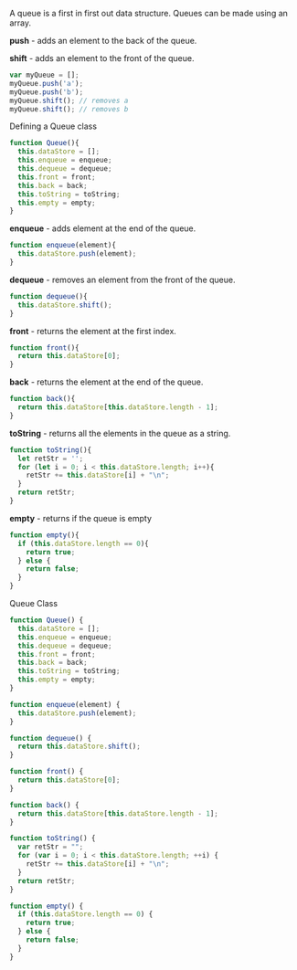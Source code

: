 A queue is a first in first out data structure. Queues can be made using an array.

**push** - adds an element to the back of the queue.

**shift** - adds an element to the front of the queue.

```js
var myQueue = [];
myQueue.push('a');
myQueue.push('b');
myQueue.shift(); // removes a
myQueue.shift(); // removes b
```

Defining a Queue class

```js
function Queue(){
  this.dataStore = [];
  this.enqueue = enqueue;
  this.dequeue = dequeue;
  this.front = front;
  this.back = back;
  this.toString = toString;
  this.empty = empty;
}
```

**enqueue** - adds element at the end of the queue.

```js
function enqueue(element){
  this.dataStore.push(element);
}
```

**dequeue** - removes an element from the front of the queue.

```js
function dequeue(){
  this.dataStore.shift();
}
```

**front** - returns the element at the first index.

```js
function front(){
  return this.dataStore[0];
}
```

**back** - returns the element at the end of the queue.

```js
function back(){
  return this.dataStore[this.dataStore.length - 1];
}
```

**toString** - returns all the elements in the queue as a string.

```js
function toString(){
  let retStr = '';
  for (let i = 0; i < this.dataStore.length; i++){
    retStr += this.dataStore[i] + "\n";
  }
  return retStr;
}
```

**empty** - returns if the queue is empty

```js
function empty(){
  if (this.dataStore.length == 0){
    return true;
  } else {
    return false;
  }
}
```

Queue Class

```js
function Queue() {
  this.dataStore = [];
  this.enqueue = enqueue;
  this.dequeue = dequeue;
  this.front = front;
  this.back = back;
  this.toString = toString;
  this.empty = empty;
}

function enqueue(element) {
  this.dataStore.push(element);
}

function dequeue() {
  return this.dataStore.shift();
}

function front() {
  return this.dataStore[0];
}

function back() {
  return this.dataStore[this.dataStore.length - 1];
}

function toString() {
  var retStr = "";
  for (var i = 0; i < this.dataStore.length; ++i) {
    retStr += this.dataStore[i] + "\n";
  }
  return retStr;
}

function empty() {
  if (this.dataStore.length == 0) {
    return true;
  } else {
    return false;
  }
}
```

